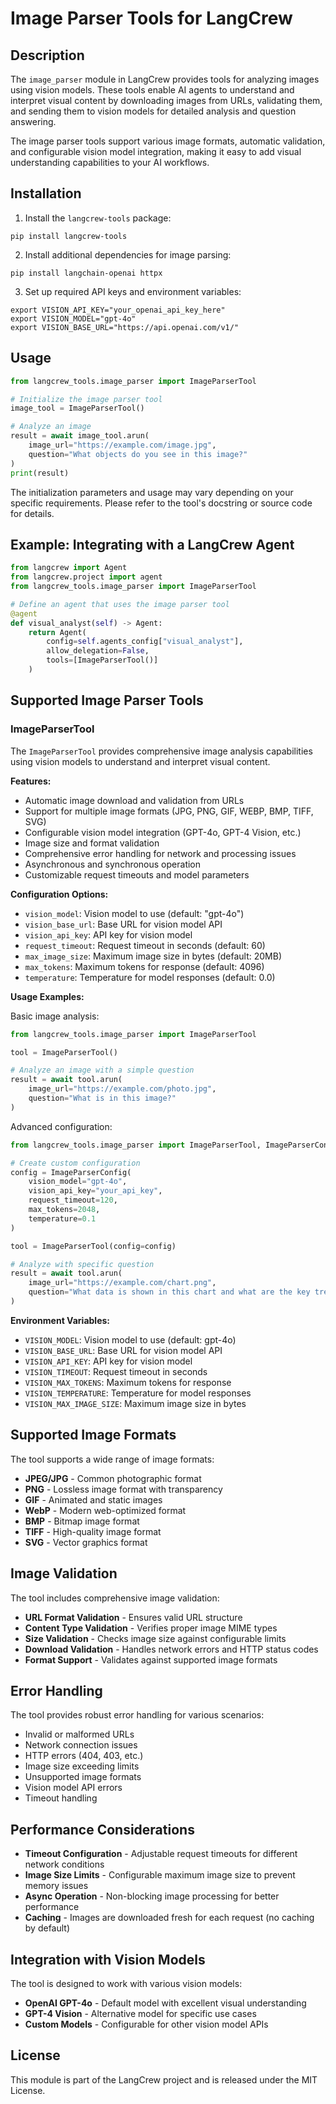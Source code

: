 # Image Parser Tools for LangCrew

## Description

The `image_parser` module in LangCrew provides tools for analyzing images using vision models. These tools enable AI agents to understand and interpret visual content by downloading images from URLs, validating them, and sending them to vision models for detailed analysis and question answering.

The image parser tools support various image formats, automatic validation, and configurable vision model integration, making it easy to add visual understanding capabilities to your AI workflows.

## Installation

1. Install the `langcrew-tools` package:

```shell
pip install langcrew-tools
```

2. Install additional dependencies for image parsing:

```shell
pip install langchain-openai httpx
```

3. Set up required API keys and environment variables:

```shell
export VISION_API_KEY="your_openai_api_key_here"
export VISION_MODEL="gpt-4o"
export VISION_BASE_URL="https://api.openai.com/v1/"
```

## Usage

```python
from langcrew_tools.image_parser import ImageParserTool

# Initialize the image parser tool
image_tool = ImageParserTool()

# Analyze an image
result = await image_tool.arun(
    image_url="https://example.com/image.jpg",
    question="What objects do you see in this image?"
)
print(result)
```

The initialization parameters and usage may vary depending on your specific requirements. Please refer to the tool's docstring or source code for details.

## Example: Integrating with a LangCrew Agent

```python
from langcrew import Agent
from langcrew.project import agent
from langcrew_tools.image_parser import ImageParserTool

# Define an agent that uses the image parser tool
@agent
def visual_analyst(self) -> Agent:
    return Agent(
        config=self.agents_config["visual_analyst"],
        allow_delegation=False,
        tools=[ImageParserTool()]
    )
```

## Supported Image Parser Tools

### ImageParserTool

The `ImageParserTool` provides comprehensive image analysis capabilities using vision models to understand and interpret visual content.

**Features:**

- Automatic image download and validation from URLs
- Support for multiple image formats (JPG, PNG, GIF, WEBP, BMP, TIFF, SVG)
- Configurable vision model integration (GPT-4o, GPT-4 Vision, etc.)
- Image size and format validation
- Comprehensive error handling for network and processing issues
- Asynchronous and synchronous operation
- Customizable request timeouts and model parameters

**Configuration Options:**

- `vision_model`: Vision model to use (default: "gpt-4o")
- `vision_base_url`: Base URL for vision model API
- `vision_api_key`: API key for vision model
- `request_timeout`: Request timeout in seconds (default: 60)
- `max_image_size`: Maximum image size in bytes (default: 20MB)
- `max_tokens`: Maximum tokens for response (default: 4096)
- `temperature`: Temperature for model responses (default: 0.0)

**Usage Examples:**

Basic image analysis:

```python
from langcrew_tools.image_parser import ImageParserTool

tool = ImageParserTool()

# Analyze an image with a simple question
result = await tool.arun(
    image_url="https://example.com/photo.jpg",
    question="What is in this image?"
)
```

Advanced configuration:

```python
from langcrew_tools.image_parser import ImageParserTool, ImageParserConfig

# Create custom configuration
config = ImageParserConfig(
    vision_model="gpt-4o",
    vision_api_key="your_api_key",
    request_timeout=120,
    max_tokens=2048,
    temperature=0.1
)

tool = ImageParserTool(config=config)

# Analyze with specific question
result = await tool.arun(
    image_url="https://example.com/chart.png",
    question="What data is shown in this chart and what are the key trends?"
)
```

**Environment Variables:**

- `VISION_MODEL`: Vision model to use (default: gpt-4o)
- `VISION_BASE_URL`: Base URL for vision model API
- `VISION_API_KEY`: API key for vision model
- `VISION_TIMEOUT`: Request timeout in seconds
- `VISION_MAX_TOKENS`: Maximum tokens for response
- `VISION_TEMPERATURE`: Temperature for model responses
- `VISION_MAX_IMAGE_SIZE`: Maximum image size in bytes

## Supported Image Formats

The tool supports a wide range of image formats:

- **JPEG/JPG** - Common photographic format
- **PNG** - Lossless image format with transparency
- **GIF** - Animated and static images
- **WebP** - Modern web-optimized format
- **BMP** - Bitmap image format
- **TIFF** - High-quality image format
- **SVG** - Vector graphics format

## Image Validation

The tool includes comprehensive image validation:

- **URL Format Validation** - Ensures valid URL structure
- **Content Type Validation** - Verifies proper image MIME types
- **Size Validation** - Checks image size against configurable limits
- **Download Validation** - Handles network errors and HTTP status codes
- **Format Support** - Validates against supported image formats

## Error Handling

The tool provides robust error handling for various scenarios:

- Invalid or malformed URLs
- Network connection issues
- HTTP errors (404, 403, etc.)
- Image size exceeding limits
- Unsupported image formats
- Vision model API errors
- Timeout handling

## Performance Considerations

- **Timeout Configuration** - Adjustable request timeouts for different network conditions
- **Image Size Limits** - Configurable maximum image size to prevent memory issues
- **Async Operation** - Non-blocking image processing for better performance
- **Caching** - Images are downloaded fresh for each request (no caching by default)

## Integration with Vision Models

The tool is designed to work with various vision models:

- **OpenAI GPT-4o** - Default model with excellent visual understanding
- **GPT-4 Vision** - Alternative model for specific use cases
- **Custom Models** - Configurable for other vision model APIs

## License

This module is part of the LangCrew project and is released under the MIT License.
